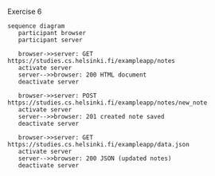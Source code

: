 Exercise 6


    sequence diagram
       participant browser
       participant server

       browser->>server: GET https://studies.cs.helsinki.fi/exampleapp/notes
       activate server
       server-->>browser: 200 HTML document
       deactivate server

       browser->>server: POST https://studies.cs.helsinki.fi/exampleapp/notes/new_note
       activate server
       server-->>browser: 201 created note saved
       deactivate server

       browser->>server: GET https://studies.cs.helsinki.fi/exampleapp/data.json
       activate server
       server-->>browser: 200 JSON (updated notes)
       deactivate server

       


    
    
